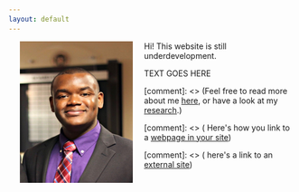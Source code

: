 ```yaml
---
layout: default
---
```



<img align="left" src="assets/prof_pic.jpg" hspace="20"  width="200" height="250" >

Hi! This website is still underdevelopment.

TEXT GOES HERE

[comment]: <> (Feel free to read more about me [here](/about/), or have a look at my [research](/research/).)

[comment]: <> ( Here's how you link to a [webpage in your site](/teaching/))

[comment]: <> (  here's a link to an [external site](https://www.google.com))



